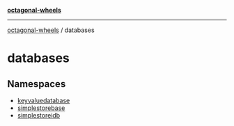 [**octagonal-wheels**](../../../README.md)

***

[octagonal-wheels](../../../globals.md) / databases

# databases

## Namespaces

- [keyvaluedatabase](namespaces/keyvaluedatabase/README.md)
- [simplestorebase](namespaces/simplestorebase/README.md)
- [simplestoreidb](namespaces/simplestoreidb/README.md)
